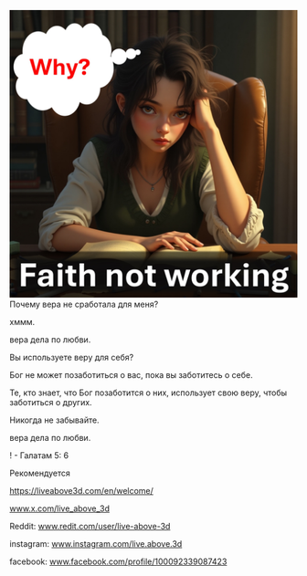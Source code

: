 ![Video cover image](../cover.jpeg)
Почему вера не сработала для меня?

хммм.

вера дела по любви.

Вы используете веру для себя?

Бог не может позаботиться о вас, пока вы заботитесь о себе.

Те, кто знает, что Бог позаботится о них, использует свою веру, чтобы заботиться о других.

Никогда не забывайте.

вера дела по любви.

! - Галатам 5: 6


Рекомендуется

https://liveabove3d.com/en/welcome/


www.x.com/live_above_3d

Reddit: www.redit.com/user/live-above-3d


instagram: www.instagram.com/live.above.3d

facebook: www.facebook.com/profile/100092339087423





